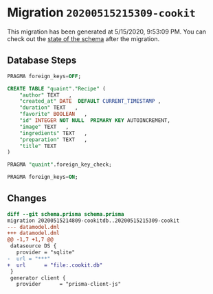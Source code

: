 # Migration `20200515215309-cookit`

This migration has been generated at 5/15/2020, 9:53:09 PM.
You can check out the [state of the schema](./schema.prisma) after the migration.

## Database Steps

```sql
PRAGMA foreign_keys=OFF;

CREATE TABLE "quaint"."Recipe" (
    "author" TEXT   ,
    "created_at" DATE  DEFAULT CURRENT_TIMESTAMP ,
    "duration" TEXT   ,
    "favorite" BOOLEAN   ,
    "id" INTEGER NOT NULL  PRIMARY KEY AUTOINCREMENT,
    "image" TEXT   ,
    "ingredients" TEXT   ,
    "preparation" TEXT   ,
    "title" TEXT   
) 

PRAGMA "quaint".foreign_key_check;

PRAGMA foreign_keys=ON;
```

## Changes

```diff
diff --git schema.prisma schema.prisma
migration 20200515214809-cookitdb..20200515215309-cookit
--- datamodel.dml
+++ datamodel.dml
@@ -1,7 +1,7 @@
 datasource DS {
   provider = "sqlite"
-  url = "***"
+  url      = "file:.cookit.db"
 }
 generator client {
   provider      = "prisma-client-js"
```


